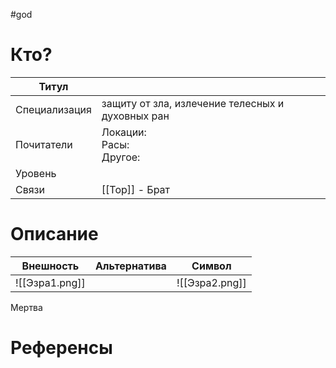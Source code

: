 #god 
# Кто? 
| Титул         |                                                  |
| ------------- | ------------------------------------------------ |
| Специализация | защиту от зла, излечение телесных и духовных ран |
| Почитатели    | Локации: <br>Расы: <br>Другое:                   |
| Уровень       |                                                  |
| Связи         | [[Тор]] - Брат                                   |
# Описание

| Внешность      | Альтернатива | Символ         |
| -------------- | ------------ | -------------- |
| ![[Эзра1.png]] |              | ![[Эзра2.png]] |
Мертва

# Референсы
